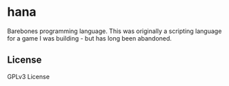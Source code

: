 # hana

Barebones programming language. This was originally a scripting language for a game I was building - but has long been abandoned.

## License

GPLv3 License
